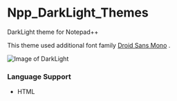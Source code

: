 # Npp_DarkLight_Themes
DarkLight theme for Notepad++

This theme used additional font family [Droid Sans Mono](http://www.fontsquirrel.com/fonts/droid-sans-mono) .


![Image of DarkLight](https://sites.google.com/site/hendrosng22/readme.jpg?attredirects=0)

### Language Support
* HTML
